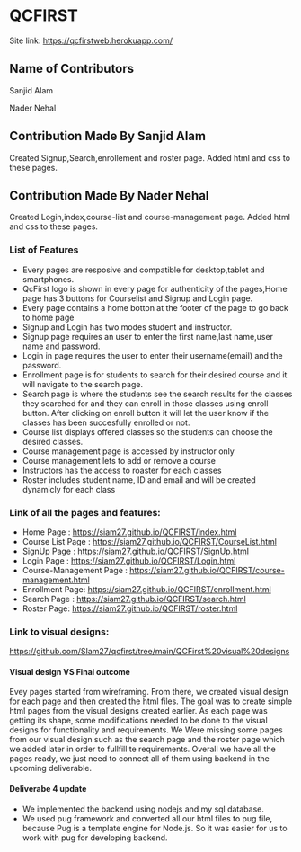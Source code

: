 # QCFIRST #
Site link: https://qcfirstweb.herokuapp.com/

## Name of Contributors

Sanjid Alam

Nader Nehal

## Contribution Made By Sanjid Alam

Created Signup,Search,enrollement and roster page. Added html and css to these pages.

## Contribution Made By Nader Nehal

Created Login,index,course-list and course-management page. Added html and css to these pages.

### List of Features
* Every pages are resposive and compatible for desktop,tablet and smartphones.
* QcFirst logo is shown in every page for authenticity of the pages,Home page has 3 buttons for Courselist and Signup and Login page.
* Every page contains a home botton at the footer of the page to go back to home page  
* Signup and Login has two modes student and instructor.
* Signup page requires an user to enter the first name,last name,user name and password.
* Login in page requires the user to enter their username(email) and the password.
* Enrollment page is for students to search for their desired course and it will navigate to the search page.
* Search page is where the students see the search results for the classes they searched for and they can enroll in those classes using enroll button. After clicking on enroll button it will let the user know if the classes has been succesfully enrolled or not.
* Course list displays offered classes so the students can choose the desired classes.
* Course management page is accessed by instructor only
* Course management lets to add or remove a course
* Instructors has the access to roaster for each classes
* Roster includes student name, ID and email and will be created dynamicly for each class
### Link of all the pages and features:
* Home Page : https://siam27.github.io/QCFIRST/index.html
* Course List Page : https://siam27.github.io/QCFIRST/CourseList.html
* SignUp Page : https://siam27.github.io/QCFIRST/SignUp.html
* Login Page : https://siam27.github.io/QCFIRST/Login.html
* Course-Management Page : https://siam27.github.io/QCFIRST/course-management.html
* Enrollment Page: https://siam27.github.io/QCFIRST/enrollment.html
* Search Page : https://siam27.github.io/QCFIRST/search.html
* Roster Page: https://siam27.github.io/QCFIRST/roster.html
### Link to visual designs: 
https://github.com/SIam27/qcfirst/tree/main/QCFirst%20visual%20designs
#### Visual design VS Final outcome
Evey pages started from wireframing. From there, we created visual design for each page and then created the html files. The goal was to create simple html pages from the visual designs created earlier. As each page was getting its shape, some modifications needed to be done to the visual designs for functionality and requirements. We Were missing some pages from our visual design such as the search page and the roster page which we added later in order to fullfill te requirements. Overall we have all the pages ready, we just need to connect all of them using backend in the upcoming deliverable.

#### Deliverabe 4 update
* We implemented the backend using nodejs and my sql database.
* We used pug framework and converted all our html files to pug file, because Pug is a template engine for Node.js. So it was easier for us to work with pug for developing backend.
